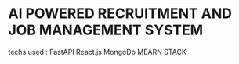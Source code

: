 # AI POWERED RECRUITMENT AND JOB MANAGEMENT SYSTEM 

techs used : 
FastAPI
React.js
MongoDb
MEARN STACK
